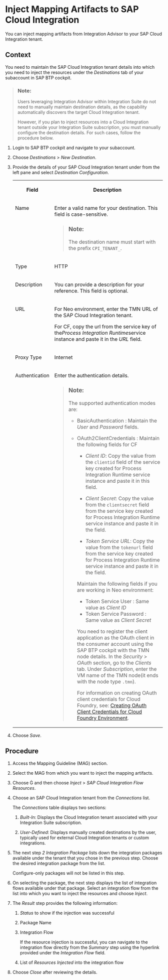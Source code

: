 <!-- loio47ad97e5b7614715ac54dcb24d72a871 -->

<link rel="stylesheet" type="text/css" href="../css/sap-icons.css"/>

# Inject Mapping Artifacts to SAP Cloud Integration

You can inject mapping artifacts from Integration Advisor to your SAP Cloud Integration tenant.



## Context

You need to maintain the SAP Cloud Integration tenant details into which you need to inject the resources under the *Destinations* tab of your subaccount in SAP BTP cockpit.

> ### Note:  
> Users leveraging Integration Advisor within Integration Suite do not need to manually maintain destination details, as the capability automatically discovers the target Cloud Integration tenant.
> 
> However, if you plan to inject resources into a Cloud Integration tenant outside your Integration Suite subscription, you must manually configure the destination details. For such cases, follow the procedure below.

1.  Login to SAP BTP cockpit and navigate to your subaccount.

2.  Choose *Destinations* \> *New Destination*.
3.  Provide the details of your SAP Cloud Integration tenant under from the left pane and select *Destination Configuration*.


    <table>
    <tr>
    <th valign="top">

    Field
    
    </th>
    <th valign="top">

    Description
    
    </th>
    </tr>
    <tr>
    <td valign="top">
    
    Name
    
    </td>
    <td valign="top">
    
    Enter a valid name for your destination. This field is case-sensitive.

    > ### Note:  
    > The destination name must start with the prefix `CPI_TENANT_`.


    
    </td>
    </tr>
    <tr>
    <td valign="top">
    
    Type
    
    </td>
    <td valign="top">
    
    HTTP
    
    </td>
    </tr>
    <tr>
    <td valign="top">
    
    Description
    
    </td>
    <td valign="top">
    
    You can provide a description for your reference. This field is optional.
    
    </td>
    </tr>
    <tr>
    <td valign="top">
    
    URL
    
    </td>
    <td valign="top">
    
    For Neo environment, enter the TMN URL of the SAP Cloud Integration tenant.

    For CF, copy the url from the service key of the*Process Integration Runtime*service instance and paste it in the *URL* field.
    
    </td>
    </tr>
    <tr>
    <td valign="top">
    
    Proxy Type
    
    </td>
    <td valign="top">
    
    Internet
    
    </td>
    </tr>
    <tr>
    <td valign="top">
    
    Authentication
    
    </td>
    <td valign="top">
    
    Enter the authentication details.

    > ### Note:  
    > The supported authentication modes are:
    > 
    > -   BasicAuthentication : Maintain the *User* and *Password* fields.
    > 
    > -   OAuth2ClientCredentials : Maintain the following fields for CF
    > 
    >     -   *Client ID*: Copy the value from the `clientid` field of the service key created for Process Integration Runtime service instance and paste it in this field.
    > 
    >     -   *Client Secret*: Copy the value from the `clientsecret` field from the service key created for Process Integration Runtime service instance and paste it in the field.
    >     -   *Token Service URL*: Copy the value from the `tokenurl` field from the service key created for Process Integration Runtime service instance and paste it in the field.
    > 
    >     Maintain the following fields if you are working in Neo environment:
    > 
    >     -   Token Service User : Same value as *Client ID*
    >     -   Token Service Password : Same value as *Client Secret*
    > 
    >     You need to register the client application as the OAuth client in the consumer account using the SAP BTP cockpit with the TMN node details. In the *Security* \> *OAuth* section, go to the *Clients* tab. Under *Subscription*, enter the VM name of the TMN node\(it ends with the node type `.tmn`\).
    > 
    >     For information on creating OAuth client credentials for Cloud Foundry, see: [Creating OAuth Client Credentials for Cloud Foundry Environment](creating-oauth-client-credentials-for-cloud-foundry-environment-50b63c6.md).


    
    </td>
    </tr>
    </table>
    
4.  Choose *Save*.



## Procedure

1.  Access the Mapping Guideline \(MAG\) section.

2.  Select the MAG from which you want to inject the mapping artifacts.

3.  Choose <span class="SAP-icons-V5"></span> and then choose *Inject* \> *SAP Cloud Integration Flow Resources*.

4.  Choose an SAP Cloud Integration tenant from the *Connections* list.

    The *Connections* table displays two sections:

    1.  *Built-In*: Displays the Cloud Integration tenant associated with your Integration Suite subscription.

    2.  *User-Defined*: Displays manually created destinations by the user, typically used for external Cloud Integration tenants or custom integrations.

5.  The next step *2 Integration Package* lists down the integration packages available under the tenant that you chose in the previous step. Choose the desired integration package from the list.

    Configure-only packages will not be listed in this step.

6.  On selecting the package, the next step displays the list of integration flows available under that package. Select an integration flow from the list into which you want to inject the resources and choose *Inject*.

7.  The *Result* step provides the following information:

    1.  *Status* to show if the injection was successful

    2.  Package Name

    3.  Integration Flow

        If the resource injection is successful, you can navigate to the integration flow directly from the *Summary* step using the hyperlink provided under the *Integration Flow* field.

    4.  List of *Resources Injected* into the integration flow


8.  Choose *Close* after reviewing the details.


